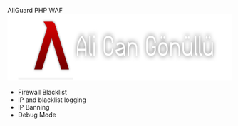 AliGuard PHP WAF
<img src="pic/logo.png" width="600" height="150" />
<ul>
  <li> Firewall Blacklist </li>
  <li> IP and blacklist logging </li>
  <li> IP Banning </li>
  <li> Debug Mode </li>
</ul>
